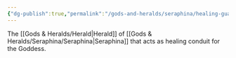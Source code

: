 ```yaml
---
{"dg-publish":true,"permalink":"/gods-and-heralds/seraphina/healing-guardian/"}
---
```


The [[Gods & Heralds/Herald\|Herald]] of [[Gods & Heralds/Seraphina/Seraphina\|Seraphina]] that acts as healing conduit for the Goddess. 